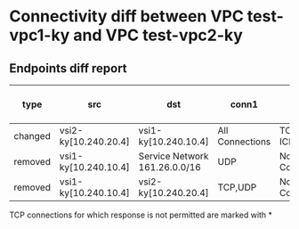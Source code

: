 # Connectivity diff between VPC test-vpc1-ky and VPC test-vpc2-ky
## Endpoints diff report
| type | src |  dst | conn1 | conn2 | vsis-diff-info |
|------|-----|------|-------|-------|----------------|
| changed | vsi2-ky[10.240.20.4] | vsi1-ky[10.240.10.4] | All Connections | TCP * ; ICMP,UDP |  |
| removed | vsi1-ky[10.240.10.4] | Service Network 161.26.0.0/16 | UDP | No Connections |  |
| removed | vsi1-ky[10.240.10.4] | vsi2-ky[10.240.20.4] | TCP,UDP | No Connections |  |

TCP connections for which response is not permitted are marked with * 
